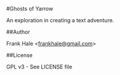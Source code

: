 #Ghosts of Yarrow

An exploration in creating a text adventure.

##Author

Frank Hale &lt;frankhale@gmail.com&gt;

##License

GPL v3 - See LICENSE file